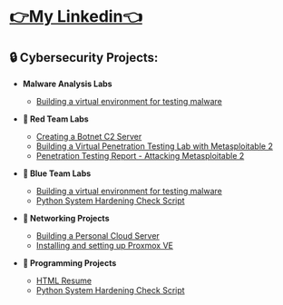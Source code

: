 <h1><a href="https://www.linkedin.com/in/malachi-rewane/">👉My Linkedin👈</a></h1>

<h2>🔒 Cybersecurity Projects:</h2>

- <b>Malware Analysis Labs</b>
  - [Building a virtual environment for testing malware](https://github.com/MalachiSec/Malware_Analysis_VE_Lab)

- <b>🔴 Red Team Labs</b>
  - [Creating a Botnet C2 Server](https://github.com/MalachiSec/Malware_Analysis_VE_Lab)
  - [Building a Virtual Penetration Testing Lab with Metasploitable 2](https://github.com/MalachiSec/Malware_Analysis_VE_Lab)
  - [Penetration Testing Report - Attacking Metasploitable 2](https://github.com/MalachiSec/Malware_Analysis_VE_Lab)

- <b>🔵 Blue Team Labs</b>
  - [Building a virtual environment for testing malware](https://github.com/MalachiSec/Malware_Analysis_VE_Lab)
  - [Python System Hardening Check Script](https://github.com/MalachiSec/Resume)

 - <b>🛜 Networking Projects </b>
   - [Building a Personal Cloud Server](https://github.com/MalachiSec/Resume)
   - [Installing and setting up Proxmox VE](https://github.com/MalachiSec/Resume)

- <b>🔧 Programming Projects</b>
  - [HTML Resume](https://github.com/MalachiSec/Resume)
  - [Python System Hardening Check Script](https://github.com/MalachiSec/Resume)
